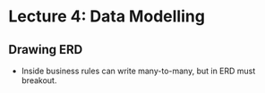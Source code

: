 # Lecture 4: Data Modelling


## Drawing ERD

 - Inside business rules can write many-to-many, but in ERD must breakout.